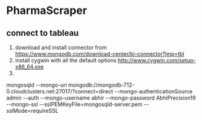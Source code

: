 # PharmaScraper



## connect to tableau

1. download and install connector from https://www.mongodb.com/download-center/bi-connector?jmp=tbl
2. install cygwin with all the default options http://www.cygwin.com/setup-x86_64.exe
3. 



mongosqld --mongo-uri mongodb://mongodb-712-0.cloudclusters.net:27017/?connect=direct --mongo-authenticationSource admin --auth --mongo-username abhir --mongo-password AbhiPrecision19 --mongo-ssl --sslPEMKeyFile=mongosqld-server.pem --sslMode=requireSSL